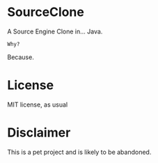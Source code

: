 # SourceClone
A Source Engine Clone in... Java.

```
Why?
```

Because.

# License

MIT license, as usual

# Disclaimer
This is a pet project and is likely to be abandoned.